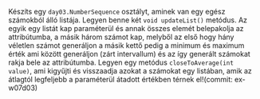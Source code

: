Készíts egy `day03.NumberSequence` osztályt, aminek van egy egész számokból 
álló listája. Legyen benne két `void updateList()` metódus. Az egyik egy listát 
kap paraméterül és annak összes elemét belepakolja az attribútumba, a másik három 
számot kap, melyből az első hogy hány véletlen számot generáljon a másik kettő pedig 
a minimum és maximum érték ami között generáljon (zárt intervallum) és az így generált 
számokat rakja bele az attribútumba. Legyen egy metódus `closeToAverage(int value)`, 
ami kigyűjti és visszaadja azokat a számokat egy listában, amik az átlagtól legfeljebb 
a paraméterül átadott értékben térnek el!(commit: ex-w07d03)